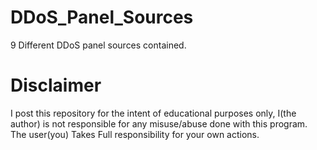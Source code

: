 # DDoS_Panel_Sources
9 Different DDoS panel sources contained.

# Disclaimer
I post this repository for the intent of educational purposes only, I(the author) is not responsible for any misuse/abuse done with this program. The user(you) Takes Full responsibility for your own actions.
